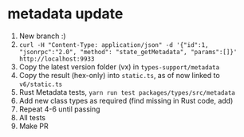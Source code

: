 # metadata update

1. New branch :)
2. `curl -H "Content-Type: application/json" -d '{"id":1, "jsonrpc":"2.0", "method": "state_getMetadata", "params":[]}' http://localhost:9933`
3. Copy the latest version folder (vx) in `types-support/metadata`
3. Copy the result (hex-only) into `static.ts`, as of now linked to `v6/static.ts`
4. Rust Metadata tests, `yarn run test packages/types/src/metadata`
5. Add new class types as required (find missing in Rust code, add)
6. Repeat 4-6 until passing
7. All tests
8. Make PR
